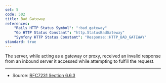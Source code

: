 ```yaml
---
set: 5
code: 502
title: Bad Gateway
references:
    "Rails HTTP Status Symbol": ":bad_gateway"
    "Go HTTP Status Constant": "http.StatusBadGateway"
    "Symfony HTTP Status Constant": "Response::HTTP_BAD_GATEWAY"
standard: true
---
```


The server, while acting as a gateway or proxy, received an invalid response from an inbound server it accessed while attempting to fulfill the request.

---

* Source: [RFC7231 Section 6.6.3][1]

[1]: <http://tools.ietf.org/html/rfc7231#section-6.6.3>
